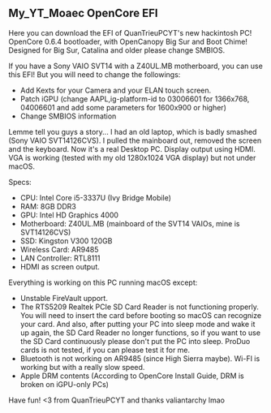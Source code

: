 <h2>My_YT_Moaec OpenCore EFI</h2>
Here you can download the EFI of QuanTrieuPCYT's new hackintosh PC!
OpenCore 0.6.4 bootloader, with OpenCanopy Big Sur and Boot Chime!
Designed for Big Sur, Catalina and older please change SMBIOS.

If you have a Sony VAIO SVT14 with a Z40UL.MB motherboard, you can use this EFI! But you will need to change the followings:
- Add Kexts for your Camera and your ELAN touch screen.
- Patch iGPU (change AAPL,ig-platform-id to 03006601 for 1366x768, 04006601 and add some parameters for 1600x900 or higher)
- Change SMBIOS information

Lemme tell you guys a story...
I had an old laptop, which is badly smashed (Sony VAIO SVT14126CVS).
I pulled the mainboard out, removed the screen and the keyboard. Now it's a real Desktop PC.
Display output using HDMI. VGA is working (tested with my old 1280x1024 VGA display) but not under macOS.

Specs:
- CPU: Intel Core i5-3337U (Ivy Bridge Mobile)
- RAM: 8GB DDR3
- GPU: Intel HD Graphics 4000
- Motherboard: Z40UL.MB (mainboard of the SVT14 VAIOs, mine is SVT14126CVS)
- SSD: Kingston V300 120GB
- Wireless Card: AR9485
- LAN Controller: RTL8111
- HDMI as screen output.

Everything is working on this PC running macOS except:
- Unstable FireVault upport.
- The RTS5209 Realtek PCIe SD Card Reader is not functioning properly. You will need to insert the card before booting so macOS can recognize your card. And also, after putting your PC into sleep mode and wake it up again, the SD Card Reader no longer functions, so if you want to use the SD Card continuously please don't put the PC into sleep. ProDuo cards is not tested, if you can please test it for me.
- Bluetooth is not working on AR9485 (since High Sierra maybe). Wi-FI is working but with a really slow speed.
- Apple DRM contents (According to OpenCore Install Guide, DRM is broken on iGPU-only PCs)

Have fun!
<3 from QuanTrieuPCYT
and thanks valiantarchy lmao
